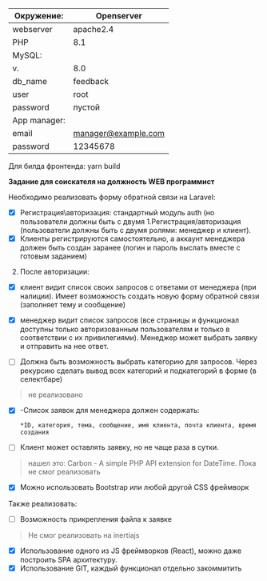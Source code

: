 ﻿
| Окружение:|Openserver|
|--|--|
| webserver | apache2.4
| PHP| 8.1 |
| MySQL:| |
| v. | 8.0 |
| db_name |feedback  |
| user| root|
| password| пустой|
|App manager:  |  |
| email | manager@example.com |
| password | 12345678 |

Для билда фронтенда: yarn build

**Задание для соискателя на должность WEB программист**

Необходимо реализовать форму обратной связи на Laravel:

 - [x] Регистрация\авторизация: стандартный модуль auth (но пользователи должны быть с двумя 1.Регистрация/авторизация
       (пользователи должны быть с двумя ролями: менеджер и клиент).
 - [x] Клиенты регистрируются самостоятельно, а аккаунт менеджера должен
       быть создан заранее (логин и пароль выслать вместе с готовым
       заданием)

2. После авторизации:

 - [x] клиент видит список своих запросов с ответами от менеджера (при
       налиции). Имеет возможность создать новую форму обратной связи
       (заполняет тему и сообщение)

 - [x] менеджер видит список запросов (все страницы и функционал
       доступны только авторизованным пользователям и только в
       соответствии с их привилегиями). Менеджер может выбрать заявку и
       отправить на нее ответ.

 - [ ] Должна быть возможность выбрать категорию для запросов. Через
       рекурсию сделать вывод всех категорий и подкатегорий в форме (в
       селектбаре)
       
> не реализовано

 - [x] -Список заявок для менеджера должен содержать:
       
       *ID, категория, тема, сообщение, имя клиента, почта клиента, время создания

 - [ ] Клиент может оставлять заявку, но не чаще раза в сутки.

> нашел это: Carbon - A simple PHP API extension for DateTime. Пока не смог реализовать

 - [x] Можно использовать Bootstrap или любой другой CSS фреймворк

Также реализовать:

 - [ ] Возможность прикрепления файла к заявке

> Не смог реализовать на inertiajs

 - [x] Использование одного из JS фреймворков (React), можно даже
       построить SPA архитектуру.
 - [x] Использование GIT, каждый функционал отдельно закоммитить
